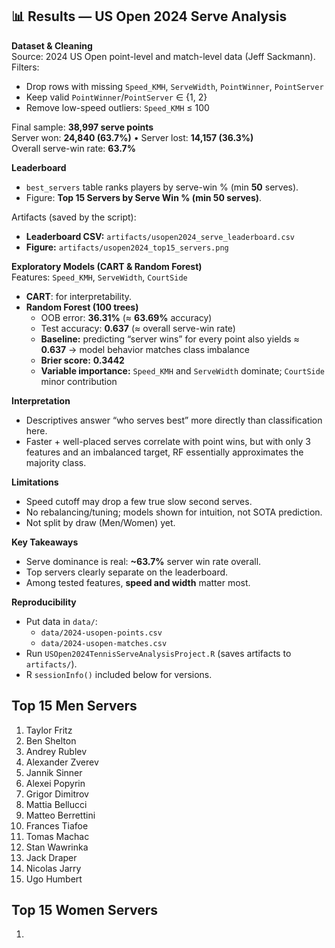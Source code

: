 ## 📊 Results — US Open 2024 Serve Analysis

**Dataset & Cleaning**  
Source: 2024 US Open point-level and match-level data (Jeff Sackmann).  
Filters:
- Drop rows with missing `Speed_KMH`, `ServeWidth`, `PointWinner`, `PointServer`
- Keep valid `PointWinner`/`PointServer` ∈ {1, 2}
- Remove low-speed outliers: `Speed_KMH` ≤ 100

Final sample: **38,997 serve points**  
Server won: **24,840 (63.7%)** • Server lost: **14,157 (36.3%)**  
Overall serve-win rate: **63.7%**

**Leaderboard**  
- `best_servers` table ranks players by serve-win % (min **50** serves).  
- Figure: **Top 15 Servers by Serve Win % (min 50 serves)**.

Artifacts (saved by the script):  
- **Leaderboard CSV:** `artifacts/usopen2024_serve_leaderboard.csv`  
- **Figure:** `artifacts/usopen2024_top15_servers.png`

**Exploratory Models (CART & Random Forest)**  
Features: `Speed_KMH`, `ServeWidth`, `CourtSide`  
- **CART**: for interpretability.  
- **Random Forest (100 trees)**  
  - OOB error: **36.31%** (≈ **63.69%** accuracy)  
  - Test accuracy: **0.637** (≈ overall serve-win rate)  
  - **Baseline:** predicting “server wins” for every point also yields ≈ **0.637** → model behavior matches class imbalance  
  - **Brier score:** **0.3442**  
  - **Variable importance:** `Speed_KMH` and `ServeWidth` dominate; `CourtSide` minor contribution

**Interpretation**  
- Descriptives answer “who serves best” more directly than classification here.  
- Faster + well-placed serves correlate with point wins, but with only 3 features and an imbalanced target, RF essentially approximates the majority class.

**Limitations**  
- Speed cutoff may drop a few true slow second serves.  
- No rebalancing/tuning; models shown for intuition, not SOTA prediction.  
- Not split by draw (Men/Women) yet.

**Key Takeaways**  
- Serve dominance is real: **~63.7%** server win rate overall.  
- Top servers clearly separate on the leaderboard.  
- Among tested features, **speed and width** matter most.

**Reproducibility**  
- Put data in `data/`:  
  - `data/2024-usopen-points.csv`  
  - `data/2024-usopen-matches.csv`  
- Run `USOpen2024TennisServeAnalysisProject.R` (saves artifacts to `artifacts/`).  
- R `sessionInfo()` included below for versions.

## Top 15 Men Servers ##
1. Taylor Fritz
2. Ben Shelton                                                   
3. Andrey Rublev
4. Alexander Zverev
5. Jannik Sinner
6. Alexei Popyrin
7. Grigor Dimitrov
8. Mattia Bellucci
9. Matteo Berrettini
10. Frances Tiafoe
11. Tomas Machac
12. Stan Wawrinka
13. Jack Draper
14. Nicolas Jarry
15. Ugo Humbert

## Top 15 Women Servers ##
1.                                                     
